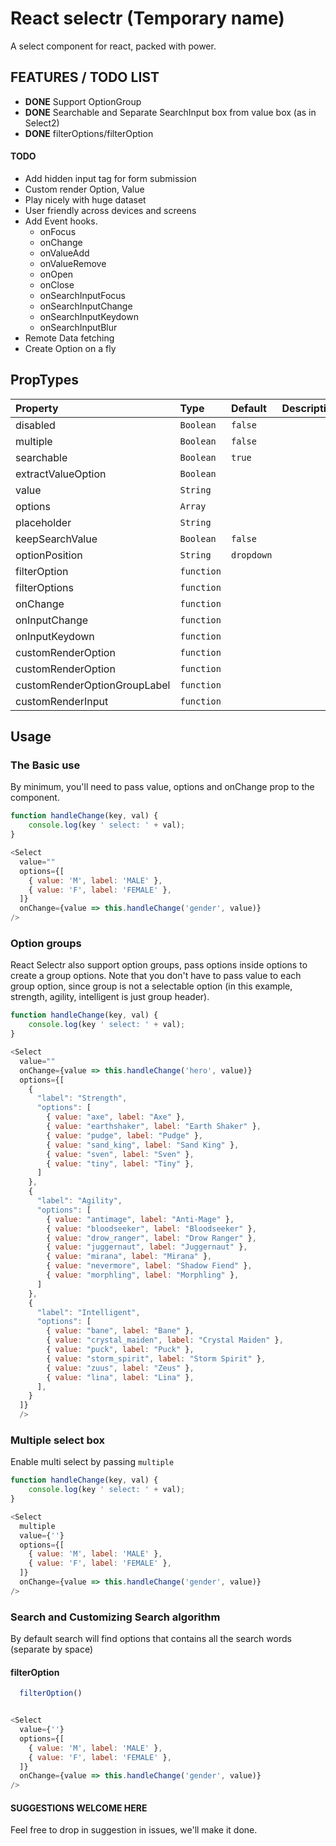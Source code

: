 # React selectr (Temporary name)
A select component for react, packed with power.

## FEATURES / TODO LIST
- **DONE** Support OptionGroup
- **DONE** Searchable and Separate SearchInput box from value box (as in Select2)
- **DONE** filterOptions/filterOption

#### TODO
- Add hidden input tag for form submission
- Custom render Option, Value
- Play nicely with huge dataset
- User friendly across devices and screens
- Add Event hooks.
  - onFocus
  - onChange
  - onValueAdd
  - onValueRemove
  - onOpen
  - onClose
  - onSearchInputFocus
  - onSearchInputChange
  - onSearchInputKeydown
  - onSearchInputBlur
- Remote Data fetching
- Create Option on a fly

## PropTypes

| Property | Type | Default |  Description |
|:---|:---|:---|:---|
| disabled | `Boolean` | `false` |  |
| multiple | `Boolean` | `false` |  |
| searchable | `Boolean` | `true` |  |
| extractValueOption | `Boolean` |  |  |
| value | `String` |  |  |
| options | `Array` |  |  |
| placeholder | `String` |  |  |
| keepSearchValue | `Boolean` | `false` |  |
| optionPosition | `String` | `dropdown` |  |
| filterOption | `function` |  |  |
| filterOptions | `function` |  |  |
| onChange | `function` |  |  |
| onInputChange | `function` |  |  |
| onInputKeydown | `function` |  |  |
| customRenderOption | `function` |  |  |
| customRenderOption | `function` |  |  |
| customRenderOptionGroupLabel | `function` |  |  |
| customRenderInput | `function` |  |  |


## Usage

### The Basic use
By minimum, you'll need to pass value, options and onChange prop to the component.

``` js
function handleChange(key, val) {
	console.log(key ' select: ' + val);
}

<Select
  value=""
  options={[
    { value: 'M', label: 'MALE' },
    { value: 'F', label: 'FEMALE' },
  ]}
  onChange={value => this.handleChange('gender', value)}
/>
```

### Option groups
React Selectr also support option groups, pass options inside options to create a group options. Note that you don't have to pass value to each group option, since group is not a selectable option (in this example, strength, agility, intelligent is just group header).

``` js
function handleChange(key, val) {
	console.log(key ' select: ' + val);
}

<Select
  value=""
  onChange={value => this.handleChange('hero', value)}
  options={[
    {
      "label": "Strength",
      "options": [
        { value: "axe", label: "Axe" },
        { value: "earthshaker", label: "Earth Shaker" },
        { value: "pudge", label: "Pudge" },
        { value: "sand_king", label: "Sand King" },
        { value: "sven", label: "Sven" },
        { value: "tiny", label: "Tiny" },
      ]
    },
    {
      "label": "Agility",
      "options": [
        { value: "antimage", label: "Anti-Mage" },
        { value: "bloodseeker", label: "Bloodseeker" },
        { value: "drow_ranger", label: "Drow Ranger" },
        { value: "juggernaut", label: "Juggernaut" },
        { value: "mirana", label: "Mirana" },
        { value: "nevermore", label: "Shadow Fiend" },
        { value: "morphling", label: "Morphling" },
      ]
    },
    {
      "label": "Intelligent",
      "options": [
        { value: "bane", label: "Bane" },
        { value: "crystal_maiden", label: "Crystal Maiden" },
        { value: "puck", label: "Puck" },
        { value: "storm_spirit", label: "Storm Spirit" },
        { value: "zuus", label: "Zeus" },
        { value: "lina", label: "Lina" },
      ],
    }
  ]}
  />

```

### Multiple select box
Enable multi select by passing `multiple`

``` js
function handleChange(key, val) {
	console.log(key ' select: ' + val);
}

<Select
  multiple
  value={''}
  options={[
    { value: 'M', label: 'MALE' },
    { value: 'F', label: 'FEMALE' },
  ]}
  onChange={value => this.handleChange('gender', value)}
/>
```

### Search and Customizing Search algorithm
By default search will find options that contains all the search words (separate by space)

#### filterOption
``` js
  filterOption()
```

``` js

<Select
  value={''}
  options={[
    { value: 'M', label: 'MALE' },
    { value: 'F', label: 'FEMALE' },
  ]}
  onChange={value => this.handleChange('gender', value)}
/>
```

#### SUGGESTIONS WELCOME HERE
Feel free to drop in suggestion in issues, we'll make it done.
